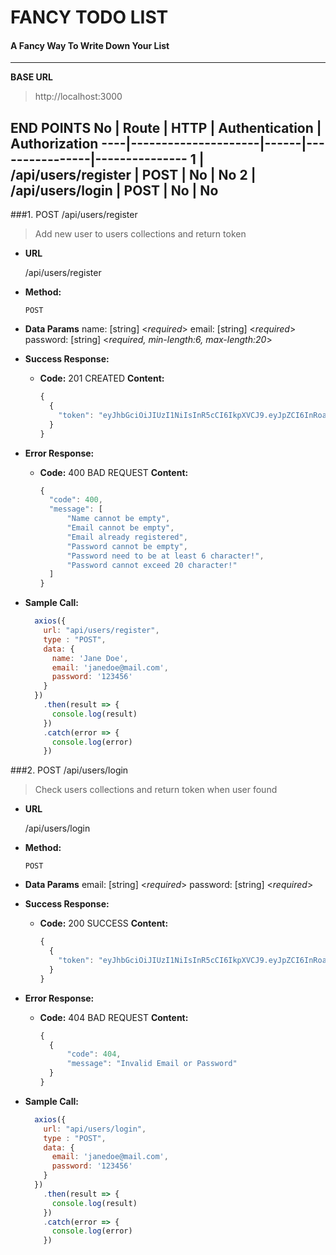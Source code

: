 # FANCY TODO LIST
#### A Fancy Way To Write Down Your List
---
**BASE URL**
> http://localhost:3000

**END POINTS**
No  | Route               | HTTP | Authentication | Authorization
----|---------------------|------|----------------|---------------
 1  | /api/users/register | POST | No             | No
 2  | /api/users/login    | POST | No             | No
---
###1. POST /api/users/register
  > Add new user to users collections and return token

* **URL**

  /api/users/register

* **Method:**

  `POST`

* **Data Params**
  name: [string] <_required_>
  email: [string] <_required_>
  password: [string] <_required, min-length:6, max-length:20_>

* **Success Response:**

  * **Code:** 201 CREATED
    **Content:** 
    ```javascript
    {
      {
        "token": "eyJhbGciOiJIUzI1NiIsInR5cCI6IkpXVCJ9.eyJpZCI6InRoaXMgdG9rZW4gaXMgZm9yIGFwaSBkb2N1bWVudCBvbmx5IiwiaWF0IjoxNTE2MjM5MDIyfQ.X5ErI_61TUnECess_qkg5T7fHZ8J547E20ftQY7qfsc"
      }
    }
    ```
 
* **Error Response:**

  * **Code:** 400 BAD REQUEST
    **Content:** 
    ```javascript
    {
      "code": 400,
      "message": [
          "Name cannot be empty",
          "Email cannot be empty",
          "Email already registered",
          "Password cannot be empty",
          "Password need to be at least 6 character!",
          "Password cannot exceed 20 character!"
      ]
    }
    ```

* **Sample Call:**

  ```javascript
    axios({
      url: "api/users/register",
      type : "POST",
      data: {
        name: 'Jane Doe',
        email: 'janedoe@mail.com',
        password: '123456'
      }
    })
      .then(result => {
        console.log(result)
      })
      .catch(error => {
        console.log(error)
      })
  ```

###2. POST /api/users/login
  > Check users collections and return token when user found

* **URL**

  /api/users/login

* **Method:**

  `POST`

* **Data Params**
  email: [string] <_required_>
  password: [string] <_required_>

* **Success Response:**

  * **Code:** 200 SUCCESS
    **Content:** 
    ```javascript
    {
      {
        "token": "eyJhbGciOiJIUzI1NiIsInR5cCI6IkpXVCJ9.eyJpZCI6InRoaXMgdG9rZW4gaXMgZm9yIGFwaSBkb2N1bWVudCBvbmx5IiwiaWF0IjoxNTE2MjM5MDIyfQ.X5ErI_61TUnECess_qkg5T7fHZ8J547E20ftQY7qfsc"
      }
    }
    ```
 
* **Error Response:**

  * **Code:** 404 BAD REQUEST
    **Content:** 
    ```javascript
    {
      {
          "code": 404,
          "message": "Invalid Email or Password"
      }
    }
    ```

* **Sample Call:**

  ```javascript
    axios({
      url: "api/users/login",
      type : "POST",
      data: {
        email: 'janedoe@mail.com',
        password: '123456'
      }
    })
      .then(result => {
        console.log(result)
      })
      .catch(error => {
        console.log(error)
      })
  ```